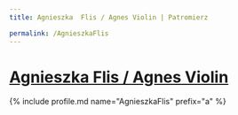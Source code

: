 ```yaml
---
title: Agnieszka  Flis / Agnes Violin | Patromierz

permalink: /AgnieszkaFlis
---
```


# [Agnieszka  Flis / Agnes Violin](https://patronite.pl/AgnieszkaFlis)

{% include profile.md name="AgnieszkaFlis" prefix="a" %}
